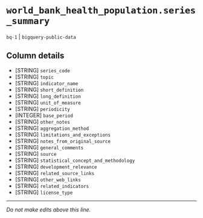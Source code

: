 # `world_bank_health_population.series_summary`
`bq-1` | `bigquery-public-data`

## Column details
* [STRING]    `series_code`
* [STRING]    `topic`
* [STRING]    `indicator_name`
* [STRING]    `short_definition`
* [STRING]    `long_definition`
* [STRING]    `unit_of_measure`
* [STRING]    `periodicity`
* [INTEGER]   `base_period`
* [STRING]    `other_notes`
* [STRING]    `aggregation_method`
* [STRING]    `limitations_and_exceptions`
* [STRING]    `notes_from_original_source`
* [STRING]    `general_comments`
* [STRING]    `source`
* [STRING]    `statistical_concept_and_methodology`
* [STRING]    `development_relevance`
* [STRING]    `related_source_links`
* [STRING]    `other_web_links`
* [STRING]    `related_indicators`
* [STRING]    `license_type`

-------------------------------------------------------------------------------
*Do not make edits above this line.*
